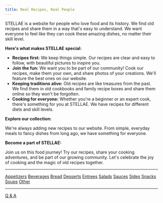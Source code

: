 ```yaml
---
title: Real Recipes, Real People
---
```

STELLAE is a website for people who love food and its history. We find old recipes and share them in a way that's easy to understand. We want everyone to feel like they can cook these amazing dishes, no matter their skill level.

**Here's what makes STELLAE special:**

- **Recipes first:** We keep things simple. Our recipes are clear and easy to follow, with beautiful pictures to inspire you.
- **Join the fun:** We want you to be part of our community! Cook our recipes, make them your own, and share photos of your creations. We'll feature the best ones on our website.
- **Keeping traditions alive:** Old recipes are like treasures from the past. We find them in old cookbooks and family recipe boxes and share them online so they won't be forgotten.
- **Cooking for everyone:** Whether you're a beginner or an expert cook, there's something for you at STELLAE. We have recipes for different diets and skill levels.

**Explore our collection:**

We're always adding new recipes to our website. From simple, everyday meals to fancy dishes from long ago, we have something for everyone.

**Become a part of STELLAE:**

Join us on this food journey! Try our recipes, share your cooking adventures, and be part of our growing community. Let's celebrate the joy of cooking and the magic of old recipes together.
___
   <a href="/Appetizers">Appetizers</a> <a href="/Beverages">Beverages</a> <a href="/Bread">Bread</a> <a href="/Desserts">Desserts</a> <a href="/Entrees">Entrees</a> <a href="/Salads">Salads</a> <a href="/Sauces">Sauces</a> <a href="/Sides">Sides</a> <a href="/Snacks">Snacks</a> <a href="/Soups">Soups</a> <a href="/Other">Other</a>

___
<a href="/Home">Q & A</a>